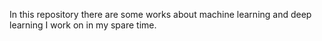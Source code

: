 In this repository there are some works about machine learning and deep learning I work on in my spare time.
